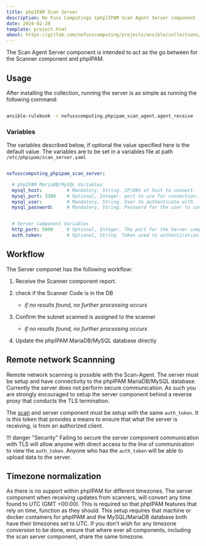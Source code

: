 ```yaml
---
title: phpIPAM Scan Server
description: No Fuss Computings {php}IPAM Scan Agent Server component
date: 2024-02-20
template: project.html
about: https://gitlab.com/nofusscomputing/projects/ansible/collections/phpipam_scan_agent
---
```


The Scan Agent Server component is intended to act as the go between for the Scanner component and phpIPAM.


## Usage

After installing the collection, running the server is as simple as running the following command:

``` bash

ansible-rulebook -r nofusscomputing.phpipam_scan_agent.agent_receive

```


### Variables

The variables described below, if optional the value specified here is the default value. The variables are to be set in a variables file at path `/etc/phpipam/scan_server.yaml`

``` yaml

nofusscomputing_phpipam_scan_server:

  # phpIPAM MariaDB/MySQL Variables
  mysql_host:         # Mandatory, String. IP/DNS of host to connect.
  mysql_port: 3306    # Optional, Integer. port to use for connection.
  mysql_user:         # Mandatory, String. User to authenticate with.
  mysql_password:     # Mandatory, String. Password for the user to connect with.


  # Server Component Variables
  http_port: 5000     # Optional, Integer. The port for the Server component to listen for connections.
  auth_token:         # Optional, String. Token used to authentication Agents.

```


## Workflow

The Server componet has the following workflow:

1. Receive the Scanner component report.

1. check if the Scanner Code is in the DB

    - _if no results found, no further processing occurs_

1. Confirm the subnet scanned is assigned to the scanner

    - _if no results found, no further processing occurs_

1. Update the phpIPAM MariaDB/MySQL database directly


## Remote network Scannning

Remote network scanning is possible with the Scan-Agent. The server must be setup and have connectivity to the phpIPAM MariaDB/MySQL database. Currently the server does not perform secure communication. As such you are strongly encouraged to setup the server component behind a reverse proxy that conducts the TLS termination.

The [scan](scanner.md#remote-network-scannning) and server component must be setup with the same `auth_token`. It is this token that provides a means to ensure that what the server is receiving, is from an authorized client.

!!! danger "Security"
    Failing to secure the server component communication with TLS will allow anyone with direct access to the line of communication to view the `auth_token`. Anyone who has the `auth_token` will be able to upload data to the server.

## Timezone normalization

As there is no support within phpIPAM for different timezones. The server component when receiving updates from scanners, will convert any time found to UTC (GMT +00:00). This is required so that phpIPAM features that rely on time, function as they should. This setup requires that machine or docker containers for phpIPAM and the MySQL/MariaDB database both have their timezones set to UTC. If you don't wish for any timezone conversion to be done, ensure that where ever all components, including the scan server component, share the same timezone.

